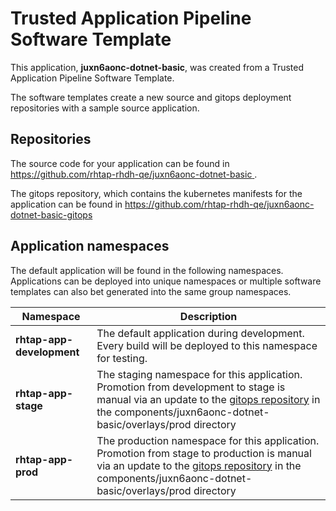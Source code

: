 # Trusted Application Pipeline Software Template

This application, **juxn6aonc-dotnet-basic**, was created from a Trusted Application Pipeline Software Template.

The software templates create a new source and gitops deployment repositories with a sample source application. 

## Repositories

The source code for your application can be found in [https://github.com/rhtap-rhdh-qe/juxn6aonc-dotnet-basic ](https://github.com/rhtap-rhdh-qe/juxn6aonc-dotnet-basic ).
 
The gitops repository, which contains the kubernetes manifests for the application can be found in 
[https://github.com/rhtap-rhdh-qe/juxn6aonc-dotnet-basic-gitops ](https://github.com/rhtap-rhdh-qe/juxn6aonc-dotnet-basic-gitops ) 

## Application namespaces 

The default application will be found in the following namespaces. Applications can be deployed into unique namespaces or multiple software templates can also bet generated into the same group namespaces.  

|  Namespace   |  Description   |  
| -------- | -------- |   
| **rhtap-app-development** | The default application during development. Every build will be deployed to this namespace for testing. | 
| **rhtap-app-stage** | The staging namespace for this application. Promotion from development to stage is manual via an update to the [gitops repository](https://github.com/rhtap-rhdh-qe/juxn6aonc-dotnet-basic-gitops ) in the components/juxn6aonc-dotnet-basic/overlays/prod directory |  
| **rhtap-app-prod** | The production namespace for this application. Promotion from stage to production is manual via an update to the [gitops repository](https://github.com/rhtap-rhdh-qe/juxn6aonc-dotnet-basic-gitops ) in the components/juxn6aonc-dotnet-basic/overlays/prod directory | 
